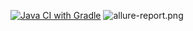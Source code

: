 [![Java CI with Gradle](https://github.com/Irina-Kalmykova/reporting/actions/workflows/gradle.yml/badge.svg)](https://github.com/Irina-Kalmykova/reporting/actions/workflows/gradle.yml)
![allure-report.png](../OneDrive/%D0%A0%D0%B0%D0%B1%D0%BE%D1%87%D0%B8%D0%B9%20%D1%81%D1%82%D0%BE%D0%BB/allure-report.png)